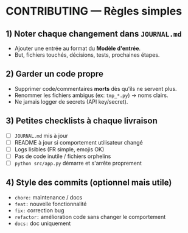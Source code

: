 # CONTRIBUTING — Règles simples

## 1) Noter chaque changement dans `JOURNAL.md`
- Ajouter une entrée au format du **Modèle d'entrée**.
- But, fichiers touchés, décisions, tests, prochaines étapes.

## 2) Garder un code **propre**
- Supprimer code/commentaires **morts** dès qu'ils ne servent plus.
- Renommer les fichiers ambigus (ex: `tmp_*.py`) → noms clairs.
- Ne jamais logger de secrets (API key/secret).

## 3) Petites checklists à chaque livraison
- [ ] `JOURNAL.md` mis à jour
- [ ] README à jour si comportement utilisateur changé
- [ ] Logs lisibles (FR simple, emojis OK)
- [ ] Pas de code inutile / fichiers orphelins
- [ ] `python src/app.py` démarre et s'arrête proprement

## 4) Style des commits (optionnel mais utile)
- `chore:` maintenance / docs
- `feat:` nouvelle fonctionnalité
- `fix:` correction bug
- `refactor:` amélioration code sans changer le comportement
- `docs:` doc uniquement
